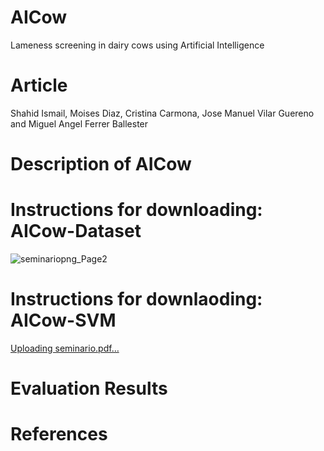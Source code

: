 # AICow
Lameness screening in dairy cows using Artificial Intelligence
# Article
Shahid Ismail, Moises Diaz, Cristina Carmona, Jose Manuel Vilar Guereno and Miguel Angel Ferrer Ballester
# Description of AICow
# Instructions for downloading: AICow-Dataset
![seminariopng_Page2](https://user-images.githubusercontent.com/121656894/210066676-bd8d383f-7daf-47c1-aa1a-422bf0ffbe39.png)
# Instructions for downlaoding: AICow-SVM
[Uploading seminario.pdf…]()
# Evaluation Results
# References
